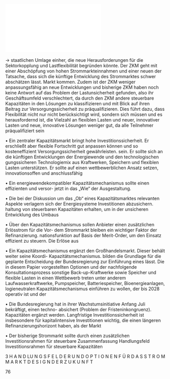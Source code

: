 ![./pages/page78.pdf](../assets/./pages/page78.pdf)




→
staatlichen Umlage einher, die neue Herausforderungen für die Sektorkopplung und Lastflexibilität begründen könnte.
Der ZKM geht mit einer Abschöpfung von hohen Strommarkteinnahmen und einer neuen
der Tatsache, dass sich die künftige Entwicklung des Strommarktes schwer abschätzen lässt.
Markt kommen. Zudem ist der ZKM weniger anpassungsfähig an neue Entwicklungen und bisherige ZKM haben noch keine Antwort auf das Problem der Lastunsicherheit gefunden, also
ihr Geschäftsumfeld verschlechtert, da durch den ZKM andere steuerbare Kapazitäten in den
Lösungen zu klassifizieren und mit Blick auf ihren Beitrag zur Versorgungssicherheit zu präqualifizieren. Dies führt dazu, dass Flexibilität nicht nur nicht berücksichtigt wird, sondern sich
müssen und es herausfordernd ist, die Vielzahl an flexiblen Lasten und neuer, innovativer
Lasten und neue, innovative Lösungen weniger gut, da alle Teilnehmer präqualifiziert sein

• Ein zentraler Kapazitätsmarkt bringt hohe Investitionssicherheit. Er erschließt aber flexible
Fortschritt gut anpassen können und so kosteneffizient Versorgungssicherheit gewährleisten.
sein. Er sollte sich an die künftigen Entwicklungen der Energiewende und den technologischen
gungssicheren Technologiemix aus Kraftwerken, Speichern und flexiblen Lasten unterstützen. Er sollte auf einen wettbewerblichen Ansatz setzen, innovationsoffen und anschlussfähig

• Ein energiewendekompatibler Kapazitätsmechanismus sollte einen effizienten und versor-
jetzt in das „Wie“ der Ausgestaltung.

• Die bei der Diskussion um das „Ob“ eines Kapazitätsmarktes relevanten Aspekte verlagern sich
der Energiesysteme Investitionen abzusichern.
haltung von steuerbaren Kapazitäten erhalten, um in der unsicheren Entwicklung des Umbaus

• Über den Kapazitätsmechanismus sollen Anbieter einen zusätzlichen Erlösstrom für die Vor-
dem Strommarkt bleiben ein wichtiger Faktor der Refinanzierung.
nationsfunktion auf Basis der Merit-Order, um den Einsatz effizient zu steuern. Die Erlöse aus

• Ein Kapazitätsmechanismus ergänzt den Großhandelsmarkt. Dieser behält weiter seine Koordi-
Kapazitätsmechanismus.
bilden die Grundlage für die geplante Entscheidung der Bundesregierung zur Einführung eines
lässt. Die in diesem Papier vorgestellten Optionen und der nachfolgende Konsultationsprozess
sonstige Back-up-Kraftwerke sowie Speicher und flexible Lasten in einen Wettbewerb treten
unter anderem Laufwasserkraftwerke, Pumpspeicher, Batteriespeicher, Bioenergieanlagen,
logieneutralen Kapazitätsmechanismus einführen zu wollen, der bis 2028 operativ ist und der

• Die Bundesregierung hat in ihrer Wachstumsinitiative Anfang Juli bekräftigt, einen techno-
absichert (Problem der Fristeninkongruenz).
Kapazitäten ergänzt werden. Langfristige Investitionssicherheit ist insbesondere für kapitalintensive Investitionen wichtig, die einen längeren Refinanzierungshorizont haben, als der Markt

• Der bisherige Strommarkt sollte durch einen zusätzlichen Investitionsrahmen für steuerbare
Zusammenfassung Handlungsfeld Investitionsrahmen für steuerbare Kapazitäten

3 H A N D LU N G S F E L D E R U N D O P T I O N E N F Ü R D A S S T R O M M A R K T D E S I G N D E R Z U K U N F T

76
